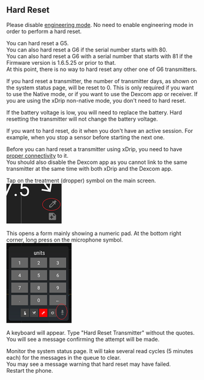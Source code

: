 ## Hard Reset  
  
Please disable [engineering mode](./Engineering-Mode.md).  No need to enable engineering mode in order to perform a hard reset.  
  
You can hard reset a G5.  
You can also hard reset a G6 if the serial number starts with 80.  
You can also hard reset a G6 with a serial number that starts with 81 if the Firmware version is 1.6.5.25 or prior to that.  
At this point, there is no way to hard reset any other one of G6 transmitters.  

If you hard reset a transmitter, the number of transmitter days, as shown on the system status page, will be reset to 0. This is only required if you want to use the Native mode, or if you want to use the Dexcom app or receiver. If you are using the xDrip non-native mode, you don't need to hard reset.  

If the battery voltage is low, you will need to replace the battery. Hard resetting the transmitter will not change the battery voltage.  

If you want to hard reset, do it when you don't have an active session. For example, when you stop a sensor before starting the next one.  

Before you can hard reset a transmitter using xDrip, you need to have [proper connectivity](./Proper-connectivity.md) to it.  
You should also disable the Dexcom app as you cannot link to the same transmitter at the same time with both xDrip and the Dexcom app.  

Tap on the treatment (dropper) symbol on the main screen.  
![](./images/syringe-symbol.png)


This opens a form mainly showing a numeric pad. At the bottom right corner, long press on the microphone symbol.  
![](./images/treatment-menu.png)


A keyboard will appear. Type "Hard Reset Transmitter" without the quotes.  You will see a message confirming the attempt will be made.  

Monitor the system status page. It will take several read cycles (5 minutes each) for the messages in the queue to clear.  
You may see a message warning that hard reset may have failed.  
Restart the phone.  
